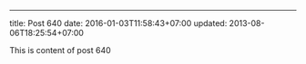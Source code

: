 ---
title: Post 640
date: 2016-01-03T11:58:43+07:00
updated: 2013-08-06T18:25:54+07:00

This is content of post 640